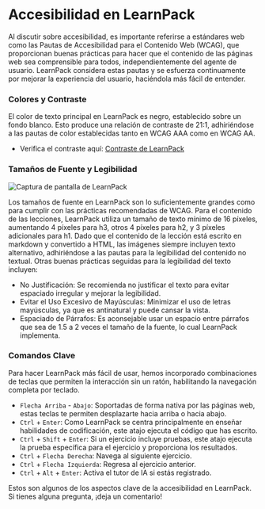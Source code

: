 # Accesibilidad en LearnPack

Al discutir sobre accesibilidad, es importante referirse a estándares web como las Pautas de Accesibilidad para el Contenido Web (WCAG), que proporcionan buenas prácticas para hacer que el contenido de las páginas web sea comprensible para todos, independientemente del agente de usuario. LearnPack considera estas pautas y se esfuerza continuamente por mejorar la experiencia del usuario, haciéndola más fácil de entender.

### Colores y Contraste

El color de texto principal en LearnPack es negro, establecido sobre un fondo blanco. Esto produce una relación de contraste de 21:1, adhiriéndose a las pautas de color establecidas tanto en WCAG AAA como en WCAG AA.

- Verifica el contraste aquí: [Contraste de LearnPack](https://webaim.org/resources/contrastchecker/?fcolor=FFFFFF&bcolor=000000)

### Tamaños de Fuente y Legibilidad

![Captura de pantalla de LearnPack](https://github.com/breatheco-de/content/assets/107764250/865b7145-9e64-4668-b202-e8e70c441326)

Los tamaños de fuente en LearnPack son lo suficientemente grandes como para cumplir con las prácticas recomendadas de WCAG. Para el contenido de las lecciones, LearnPack utiliza un tamaño de texto mínimo de 16 píxeles, aumentando 4 píxeles para h3, otros 4 píxeles para h2, y 3 píxeles adicionales para h1. Dado que el contenido de la lección está escrito en markdown y convertido a HTML, las imágenes siempre incluyen texto alternativo, adhiriéndose a las pautas para la legibilidad del contenido no textual. Otras buenas prácticas seguidas para la legibilidad del texto incluyen:

- No Justificación: Se recomienda no justificar el texto para evitar espaciado irregular y mejorar la legibilidad.
- Evitar el Uso Excesivo de Mayúsculas: Minimizar el uso de letras mayúsculas, ya que es antinatural y puede cansar la vista.
- Espaciado de Párrafos: Es aconsejable usar un espacio entre párrafos que sea de 1.5 a 2 veces el tamaño de la fuente, lo cual LearnPack implementa.

### Comandos Clave

Para hacer LearnPack más fácil de usar, hemos incorporado combinaciones de teclas que permiten la interacción sin un ratón, habilitando la navegación completa por teclado.

- `Flecha Arriba` - `Abajo`: Soportadas de forma nativa por las páginas web, estas teclas te permiten desplazarte hacia arriba o hacia abajo.
- `Ctrl` + `Enter`: Como LearnPack se centra principalmente en enseñar habilidades de codificación, este atajo ejecuta el código que has escrito.
- `Ctrl` + `Shift` + `Enter`: Si un ejercicio incluye pruebas, este atajo ejecuta la prueba específica para el ejercicio y proporciona los resultados.
- `Ctrl` + `Flecha Derecha`: Navega al siguiente ejercicio.
- `Ctrl` + `Flecha Izquierda`: Regresa al ejercicio anterior.
- `Ctrl` + `Alt` + `Enter`: Activa el tutor de IA si estás registrado.

Estos son algunos de los aspectos clave de la accesibilidad en LearnPack. Si tienes alguna pregunta, ¡deja un comentario!
